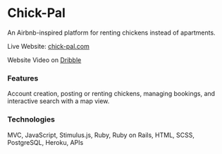 # Chick-Pal
An Airbnb-inspired platform for renting chickens instead of apartments. 
 
Live Website: [chick-pal.com](https://chick-pal.herokuapp.com)

Website Video on [Dribble](https://dribbble.com/shots/22382251-Chick-Pal-Rent-Chickens)
 
### Features 
Account creation, posting or renting chickens, managing bookings, and interactive search with a map view. 
 
### Technologies 
MVC, JavaScript, Stimulus.js, Ruby, Ruby on Rails, HTML, SCSS, PostgreSQL, Heroku, APIs 
 
